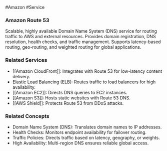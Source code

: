 #Amazon #Service 
### Amazon Route 53

Scalable, highly available Domain Name System (DNS) service for routing traffic to AWS and external resources. Provides domain registration, DNS resolution, health checks, and traffic management. Supports latency-based routing, geo-routing, and weighted routing for global applications.

### Related Services

- [[Amazon CloudFront]]: Integrates with Route 53 for low-latency content delivery.
- Elastic Load Balancing (ELB): Routes traffic to load balancers for high availability.
- [[Amazon EC2]]: Directs DNS queries to EC2 instances.
- [[Amazon S3]]: Hosts static websites with Route 53 DNS.
- [[AWS Shield]]: Protects Route 53 from DDoS attacks.

### Related Concepts

- Domain Name System (DNS): Translates domain names to IP addresses.
- Health Checks: Monitors endpoint availability for failover routing.
- Traffic Policies: Directs traffic based on latency, geography, or weights.
- High Availability: Multi-region DNS ensures reliable global access.